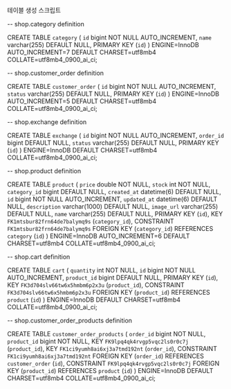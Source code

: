 테이블 생성 스크립트

-- shop.category definition

CREATE TABLE `category` (
  `id` bigint NOT NULL AUTO_INCREMENT,
  `name` varchar(255) DEFAULT NULL,
  PRIMARY KEY (`id`)
) ENGINE=InnoDB AUTO_INCREMENT=7 DEFAULT CHARSET=utf8mb4 COLLATE=utf8mb4_0900_ai_ci;


-- shop.customer_order definition

CREATE TABLE `customer_order` (
  `id` bigint NOT NULL AUTO_INCREMENT,
  `status` varchar(255) DEFAULT NULL,
  PRIMARY KEY (`id`)
) ENGINE=InnoDB AUTO_INCREMENT=5 DEFAULT CHARSET=utf8mb4 COLLATE=utf8mb4_0900_ai_ci;


-- shop.exchange definition

CREATE TABLE `exchange` (
  `id` bigint NOT NULL AUTO_INCREMENT,
  `order_id` bigint DEFAULT NULL,
  `status` varchar(255) DEFAULT NULL,
  PRIMARY KEY (`id`)
) ENGINE=InnoDB DEFAULT CHARSET=utf8mb4 COLLATE=utf8mb4_0900_ai_ci;


-- shop.product definition

CREATE TABLE `product` (
  `price` double NOT NULL,
  `stock` int NOT NULL,
  `category_id` bigint DEFAULT NULL,
  `created_at` datetime(6) DEFAULT NULL,
  `id` bigint NOT NULL AUTO_INCREMENT,
  `updated_at` datetime(6) DEFAULT NULL,
  `description` varchar(1000) DEFAULT NULL,
  `image_url` varchar(255) DEFAULT NULL,
  `name` varchar(255) DEFAULT NULL,
  PRIMARY KEY (`id`),
  KEY `FK1mtsbur82frn64de7balymq9s` (`category_id`),
  CONSTRAINT `FK1mtsbur82frn64de7balymq9s` FOREIGN KEY (`category_id`) REFERENCES `category` (`id`)
) ENGINE=InnoDB AUTO_INCREMENT=6 DEFAULT CHARSET=utf8mb4 COLLATE=utf8mb4_0900_ai_ci;


-- shop.cart definition

CREATE TABLE `cart` (
  `quantity` int NOT NULL,
  `id` bigint NOT NULL AUTO_INCREMENT,
  `product_id` bigint DEFAULT NULL,
  PRIMARY KEY (`id`),
  KEY `FK3d704slv66tw6x5hmbm6p2x3u` (`product_id`),
  CONSTRAINT `FK3d704slv66tw6x5hmbm6p2x3u` FOREIGN KEY (`product_id`) REFERENCES `product` (`id`)
) ENGINE=InnoDB DEFAULT CHARSET=utf8mb4 COLLATE=utf8mb4_0900_ai_ci;


-- shop.customer_order_products definition

CREATE TABLE `customer_order_products` (
  `order_id` bigint NOT NULL,
  `product_id` bigint NOT NULL,
  KEY `FK9lpq4qk4rvgp5vqc2ls0r0c7j` (`product_id`),
  KEY `FK1ci9yumh8ai6xj3a7tmd192nt` (`order_id`),
  CONSTRAINT `FK1ci9yumh8ai6xj3a7tmd192nt` FOREIGN KEY (`order_id`) REFERENCES `customer_order` (`id`),
  CONSTRAINT `FK9lpq4qk4rvgp5vqc2ls0r0c7j` FOREIGN KEY (`product_id`) REFERENCES `product` (`id`)
) ENGINE=InnoDB DEFAULT CHARSET=utf8mb4 COLLATE=utf8mb4_0900_ai_ci;
